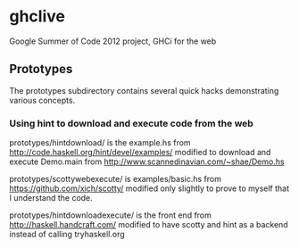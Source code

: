 ghclive
=======

Google Summer of Code 2012 project, GHCi for the web

Prototypes
----------
The prototypes subdirectory contains several quick hacks demonstrating various concepts.

### Using hint to download and execute code from the web ###

prototypes/hintdownload/ is the example.hs from http://code.haskell.org/hint/devel/examples/
modified to download and execute Demo.main from http://www.scannedinavian.com/~shae/Demo.hs

prototypes/scottywebexecute/ is examples/basic.hs from https://github.com/xich/scotty/
modified only slightly to prove to myself that I understand the code.

prototypes/hintdownloadexecute/ is the front end from http://haskell.handcraft.com/
modified to have scotty and hint as a backend instead of calling tryhaskell.org
